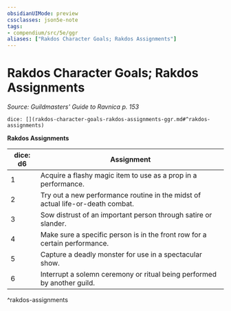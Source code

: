 ```yaml
---
obsidianUIMode: preview
cssclasses: json5e-note
tags:
- compendium/src/5e/ggr
aliases: ["Rakdos Character Goals; Rakdos Assignments"]
---
```

# Rakdos Character Goals; Rakdos Assignments
*Source: Guildmasters' Guide to Ravnica p. 153* 

`dice: [](rakdos-character-goals-rakdos-assignments-ggr.md#^rakdos-assignments)`

**Rakdos Assignments**

| dice: d6 | Assignment |
|----------|------------|
| 1 | Acquire a flashy magic item to use as a prop in a performance. |
| 2 | Try out a new performance routine in the midst of actual life-or-death combat. |
| 3 | Sow distrust of an important person through satire or slander. |
| 4 | Make sure a specific person is in the front row for a certain performance. |
| 5 | Capture a deadly monster for use in a spectacular show. |
| 6 | Interrupt a solemn ceremony or ritual being performed by another guild. |
^rakdos-assignments